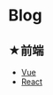 # Blog

## ★前端

- [Vue](https://ppambler.github.io/vue/)
- [React](https://ppambler.github.io/react/)
